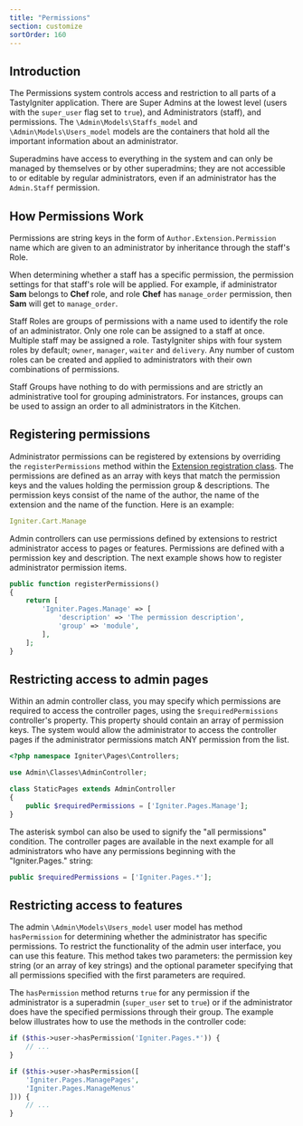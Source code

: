 ```yaml
---
title: "Permissions"
section: customize
sortOrder: 160
---
```


## Introduction

The Permissions system controls access and restriction to all parts of a TastyIgniter application. There are Super Admins at the lowest level (users with the `super_user` flag set to `true`), and Administrators (staff), and permissions. The `\Admin\Models\Staffs_model` and `\Admin\Models\Users_model` models are the containers that hold all the important information about an administrator.

Superadmins have access to everything in the system and can only be managed by themselves or by other superadmins; they are not accessible to or editable by regular administrators, even if an administrator has the `Admin.Staff` permission.

## How Permissions Work

Permissions are string keys in the form of `Author.Extension.Permission` name which are given to an administrator by inheritance through the staff's Role.

When determining whether a staff has a specific permission, the permission settings for that staff's role will be applied. For example, if administrator **Sam** belongs to **Chef** role, and role **Chef** has `manage_order` permission, then **Sam** will get to `manage_order`.

Staff Roles are groups of permissions with a name used to identify the role of an administrator. Only one role can be assigned to a staff at once. Multiple staff may be assigned a role. TastyIgniter ships with four system roles by default; `owner`, `manager`, `waiter` and `delivery`. Any number of custom roles can be created and applied to administrators with their own combinations of permissions.

Staff Groups have nothing to do with permissions and are strictly an administrative tool for grouping administrators. For instances, groups can be used to assign an order to all administrators in the Kitchen.

## Registering permissions

Administrator permissions can be registered by extensions by overriding the `registerPermissions` method within the [Extension registration class](extend/extensions#registration). The permissions are defined as an array with keys that match the permission keys and the values holding the permission group & descriptions. The permission keys consist of the name of the author, the name of the extension and the name of the function. Here is an example:

```yaml
Igniter.Cart.Manage
```

Admin controllers can use permissions defined by extensions to restrict administrator access to pages or features. Permissions are defined with a permission key and description. The next example shows how to register administrator permission items.

```php
public function registerPermissions()
{
    return [
        'Igniter.Pages.Manage' => [
            'description' => 'The permission description',
            'group' => 'module',
        ],
    ];
}
```

## Restricting access to admin pages

Within an admin controller class, you may specify which permissions are required to access the controller pages, using the `$requiredPermissions` controller's property. This property should contain an array of permission keys. The system would allow the administrator to access the controller pages if the administrator permissions match ANY permission from the list.

```php
<?php namespace Igniter\Pages\Controllers;

use Admin\Classes\AdminController;

class StaticPages extends AdminController
{
    public $requiredPermissions = ['Igniter.Pages.Manage'];
}
```

The asterisk symbol can also be used to signify the "all permissions" condition. The controller pages are available in the next example for all administrators who have any permissions beginning with the "Igniter.Pages." string:

```php
public $requiredPermissions = ['Igniter.Pages.*'];
```

## Restricting access to features

The admin `\Admin\Models\Users_model` user model has method `hasPermission` for determining whether the administrator has specific permissions. To restrict the functionality of the admin user interface, you can use this feature. This method takes two parameters: the permission key string (or an array of key strings) and the optional parameter specifying that all permissions specified with the first parameters are required. 

The `hasPermission` method returns `true` for any permission if the administrator is a superadmin (`super_user` set to `true`) or if the administrator does have the specified permissions through their group. The example below illustrates how to use the methods in the controller code:

```php
if ($this->user->hasPermission('Igniter.Pages.*')) {
    // ...
}

if ($this->user->hasPermission([
    'Igniter.Pages.ManagePages',
    'Igniter.Pages.ManageMenus'
])) {
    // ...
}
```